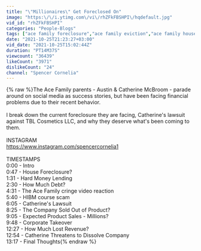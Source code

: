 ```yaml
---
title: "\"Millionaires\" Get Foreclosed On"
image: "https:\/\/i.ytimg.com\/vi\/rhZFkFBSHPI\/hqdefault.jpg"
vid_id: "rhZFkFBSHPI"
categories: "People-Blogs"
tags: ["ace family foreclosure","ace family eviction","ace family house tour"]
date: "2021-10-25T21:23:27+03:00"
vid_date: "2021-10-25T15:02:44Z"
duration: "PT14M37S"
viewcount: "36439"
likeCount: "3971"
dislikeCount: "24"
channel: "Spencer Cornelia"
---
```

{% raw %}The Ace Family parents - Austin &amp; Catherine McBroom - parade around on social media as success stories, but have been facing financial problems due to their recent behavior.<br /><br />I break down the current foreclosure they are facing, Catherine's lawsuit against TBL Cosmetics LLC, and why they deserve what's been coming to them.<br /><br />INSTAGRAM<br /><a rel="nofollow" target="blank" href="https://www.instagram.com/spencercornelia1">https://www.instagram.com/spencercornelia1</a><br /><br />TIMESTAMPS<br />0:00 - Intro<br />0:47 - House Foreclosure?<br />1:31 - Hard Money Lending<br />2:30 - How Much Debt?<br />4:31 - The Ace Family cringe video reaction<br />5:40 - HIBM course scam<br />6:05 - Catherine's Lawsuit<br />8:25 - The Company Sold Out of Product?<br />9:05 - Expected Product Sales - Millions?<br />9:48 - Corporate Takeover<br />12:27 - How Much Lost Revenue?<br />12:54 - Catherine Threatens to Dissolve Company<br />13:17 - Final Thoughts{% endraw %}
